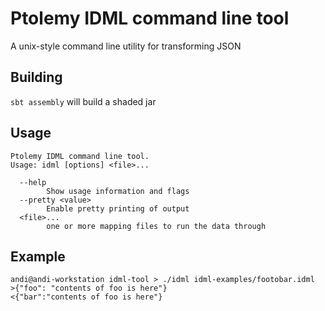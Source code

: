 # Ptolemy IDML command line tool

A unix-style command line utility for transforming JSON

## Building
`sbt assembly` will build a shaded jar

## Usage

```
Ptolemy IDML command line tool.
Usage: idml [options] <file>...

  --help
        Show usage information and flags
  --pretty <value>
        Enable pretty printing of output
  <file>...
        one or more mapping files to run the data through
```

## Example

```
andi@andi-workstation idml-tool > ./idml idml-examples/footobar.idml
>{"foo": "contents of foo is here"}
<{"bar":"contents of foo is here"}
```
